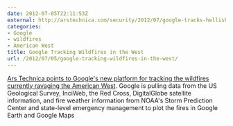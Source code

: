 ```yaml
---
date: 2012-07-05T22:11:53Z
external: http://arstechnica.com/security/2012/07/google-tracks-hellish-wildfire-season-in-the-american-west/
categories:
- Google
- wildfires
- American West
title: Google Tracking Wildfires in the West
url: /2012/07/05/google-tracking-wildfires-in-the-west/
---
```


[Ars Technica points to Google's new platform for tracking the wildfires currently ravaging the American West](http://arstechnica.com/security/2012/07/google-tracks-hellish-wildfire-season-in-the-american-west/). Google is pulling data from the US Geological Survey, InciWeb, the Red Cross, DigitalGlobe satellite information, and fire weather information from NOAA's Storm Prediction Center and state-level emergency management to plot the fires in Google Earth and Google Maps
